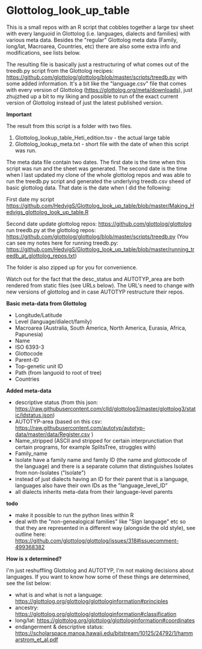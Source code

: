 # Glottolog_look_up_table

This is a small repos with an R script that cobbles together a large tsv sheet with every languoid in Glottolog (i.e. languages, dialects and families) with various meta data. Besides the "regular" Glottolog meta data (Family, long/lat, Macroarea, Countries, etc) there are also some extra info and modifications, see lists below. 

The resulting file is basically just a restructuring of what comes out of the treedb.py script from the Glottolog recipes: https://github.com/glottolog/glottolog/blob/master/scripts/treedb.py with some added information. It's a bit like the "language.csv" file that comes with every version of Glottolog (https://glottolog.org/meta/downloads), just zhujzhed up a bit to my liking and possible to run of the exact current version of Glottolog instead of just the latest published version.

**Important**

The result from this script is a folder with two files. 
1. Glottolog_lookup_table_Heti_edition.tsv - the actual large table
2. Glottolog_lookup_meta.txt - short file with the date of when this script was run. 

The meta data file contain two dates. The first date is the time when this script was run and the sheet was generated. The second date is the time when I last updated my clone of the whole glottolog repos and was able to run the treedb.py script and generated the underlying treedb.csv sheed of basic glottolog data.
That date is the date when I did the following:

First date
my script https://github.com/HedvigS/Glottolog_look_up_table/blob/master/Making_Hedvigs_glottolog_look_up_table.R

Second date
update glottolog repos: https://github.com/glottolog/glottolog
run treedb.py at the glottolog repos: https://github.com/glottolog/glottolog/blob/master/scripts/treedb.py
(You can see my notes here for running treedb.py: https://github.com/HedvigS/Glottolog_look_up_table/blob/master/running_treedb_at_glottolog_repos.txt)

The folder is also zipped up for you for convenience. 

Watch out for the fact that the desc_status and AUTOTYP_area are both rendered from static files (see URLs below). The URL's need to change with new versions of glottolog and in case AUTOTYP restructure their repos.

**Basic meta-data from Glottolog**
* Longitude/Latitude
* Level (language/dialect/family)
* Macroarea (Australia, South America, North America, Eurasia, Africa, Papunesia)
* Name
* ISO 6393-3
* Glottocode
* Parent-ID 
* Top-genetic unit ID
* Path (from languoid to root of tree)
* Countries

**Added meta-data**
* descriptive status (from this json: https://raw.githubusercontent.com/clld/glottolog3/master/glottolog3/static/ldstatus.json)
* AUTOTYP-area (based on this csv: https://raw.githubusercontent.com/autotyp/autotyp-data/master/data/Register.csv )
* Name_stripped (ASCII and stripped for certain interprunctiation that certain programs, for example SplitsTree, struggles with)
* Family_name
* Isolate have a family name and family ID (the name and glottocode of the language) and there is a separate column that distinguishes Isolates from non-Isolates ("Isolate")
* instead of just dialects having an ID for their parent that is a language, languages also have their own IDs as the "language_level_ID"
* all dialects inherits meta-data from their language-level parents

**todo**
* make it possible to run the python lines within R
* deal with the "non-genealogical families" like "Sign language" etc so that they are represented in a different way (alongside the old style), see outline here: https://github.com/glottolog/glottolog/issues/318#issuecomment-499368382


**How is x determined?**

I'm just reshuffling Glottolog and AUTOTYP, I'm not making decisions about languages. If you want to know how some of these things are determined, see the list below:

* what is and what is not a language: https://glottolog.org/glottolog/glottologinformation#principles
* ancestry: https://glottolog.org/glottolog/glottologinformation#classification
* long/lat: https://glottolog.org/glottolog/glottologinformation#coordinates
* endangerment & descriptive status: https://scholarspace.manoa.hawaii.edu/bitstream/10125/24792/1/hammarstrom_et_al.pdf
